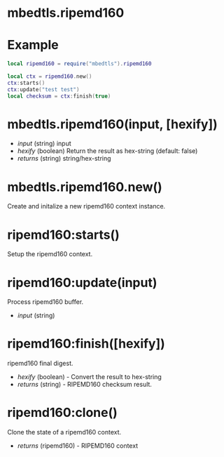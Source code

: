 mbedtls.ripemd160
==

Example
=
```lua
local ripemd160 = require("mbedtls").ripemd160

local ctx = ripemd160.new()
ctx:starts()
ctx:update("test test")
local checksum = ctx:finish(true)

```

mbedtls.ripemd160(input, [hexify])
=

* *input* (string) input
* *hexify* (boolean) Return the result as hex-string (default: false)
* _returns_ (string) string/hex-string

mbedtls.ripemd160.new()
=
Create and initalize a new ripemd160 context instance.

ripemd160:starts()
=
Setup the ripemd160 context.

ripemd160:update(input)
=

Process ripemd160 buffer.

* *input* (string)

ripemd160:finish([hexify])
=

ripemd160 final digest.

* *hexify* (boolean) - Convert the result to hex-string
* _returns_ (string) - RIPEMD160 checksum result.

ripemd160:clone()
==

Clone the state of a ripemd160 context.

* _returns_ (ripemd160) - RIPEMD160 context


